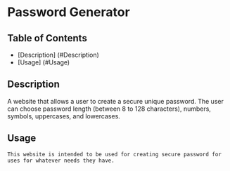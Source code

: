 # Password Generator

## Table of Contents
* [Description] (#Description)
* [Usage] (#Usage)

## Description
A website that allows a user to create a secure unique password. The user can choose password length (between 8 to 128 characters), numbers, symbols, uppercases, and lowercases.

## Usage
    This website is intended to be used for creating secure password for uses for whatever needs they have.

